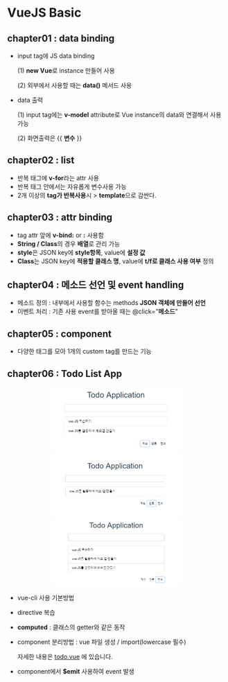 # VueJS Basic

## chapter01 : data binding

* input tag에 JS data binding

  (1) **new Vue**로 instance 만들어 사용

  (2) 외부에서 사용할 때는 **data()** 메서드 사용

* data 출력

  (1) input tag에는 **v-model** attribute로 Vue instance의 data와 연결해서 사용가능

  (2) 화면출력은 {{ **변수** }}

## chapter02 : list

* 반복 태그에 **v-for**라는 attr 사용
* 반복 태그 안에서는 자유롭게 변수사용 가능
* 2개 이상의 **tag가 반복사용**시 > **template**으로 감싼다.

## chapter03 : attr binding

* tag attr 앞에 **v-bind:** or **:** 사용함
* **String / Class**의 경우 **배열**로 관리 가능
* **style**은 JSON key에 **style항목**, value에 **설정 값**
* **Class**는 JSON key에 **적용할 클래스 명**, value에 **t/f로 클래스 사용 여부** 정의

## chapter04 : 메소드 선언 및 event handling

* 메소드 정의 : 내부에서 사용할 함수는 methods **JSON 객체에 만들어 선언**
* 이벤트 처리 : 기존 사용 event를 받아올 때는 @click="**메소드**"

## chapter05 : component

* 다양한 태그를 모아 1개의 custom tag를 만드는 기능

## chapter06 : Todo List App

<p align="center">
  <img src="./images/plan.PNG" width="300" >
  <img src="./images/success.PNG" width="300" >
  <img src="./images/all.PNG" width="300" >
</p>

* vue-cli 사용 기본방법
* directive 복습
* **computed** : 클래스의 getter와 같은 동작
* component 분리방법 : vue 파일 생성 / import(lowercase 필수)

  자세한 내용은 [todo.vue](./Vue.JS-03.Basic/chapter06-TodoListApp/todo/src/components/todo.vue) 에 있습니다.
  
* component에서 **$emit** 사용하여 event 발생
